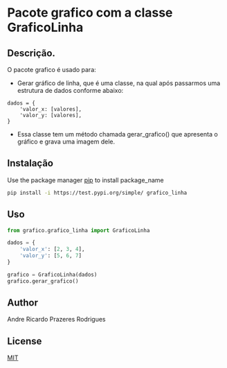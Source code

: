 # Pacote grafico com a classe GraficoLinha

## Descrição. 
O pacote grafico é usado para:
- Gerar gráfico de linha, que é uma classe, na qual após passarmos uma estrutura de dados conforme abaixo:
```
dados = {
	'valor_x: [valores],
	'valor_y: [valores],
}
```
- Essa classe tem um método chamada gerar_grafico() que apresenta o gráfico e grava uma imagem dele.

## Instalação

Use the package manager [pip](https://pip.pypa.io/en/stable/) to install package_name

```bash
pip install -i https://test.pypi.org/simple/ grafico_linha
```

## Uso

```python
from grafico.grafico_linha import GraficoLinha

dados = {
    'valor_x': [2, 3, 4],
    'valor_y': [5, 6, 7]
}

grafico = GraficoLinha(dados)
grafico.gerar_grafico()
```

## Author
Andre Ricardo Prazeres Rodrigues

## License
[MIT](https://choosealicense.com/licenses/mit/)